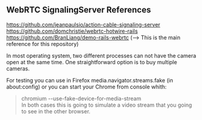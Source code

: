 ## WebRTC SignalingServer References
https://github.com/jeanpaulsio/action-cable-signaling-server <br>
https://github.com/domchristie/webrtc-hotwire-rails <br>
https://github.com/BranLiang/demo-rails-webrtc (--> This is the main reference for this repository) <br>


In most operating system, two different processes can not have the camera open at the same time. One straightforward option is to buy multiple cameras.

For testing you can use in Firefox media.navigator.streams.fake (in about:config) or you can start your Chrome from console whith: <br>
> chromium --use-fake-device-for-media-stream <br>
In both cases this is going to simulate a video stream that you going to see in the other browser.